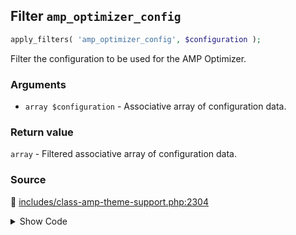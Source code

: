 ## Filter `amp_optimizer_config`

```php
apply_filters( 'amp_optimizer_config', $configuration );
```

Filter the configuration to be used for the AMP Optimizer.

### Arguments

* `array $configuration` - Associative array of configuration data.

### Return value

`array` - Filtered associative array of configuration data.

### Source

:link: [includes/class-amp-theme-support.php:2304](../../includes/class-amp-theme-support.php#L2304-L2310)

<details>
<summary>Show Code</summary>

```php
$configuration = apply_filters(
	'amp_optimizer_config',
	array_merge(
		[ Optimizer\Configuration::KEY_TRANSFORMERS => $transformers ],
		$args
	)
);
```

</details>

